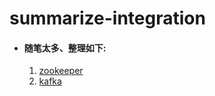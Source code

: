 # summarize-integration


+ #### 随笔太多、整理如下:
  1. [zookeeper](https://github.com/ylzyqt/summarize-integration/blob/master/zookeeper/zookeeper.md)
  2. [kafka](https://github.com/ylzyqt/summarize-integration/blob/master/kafka/kafka.md)